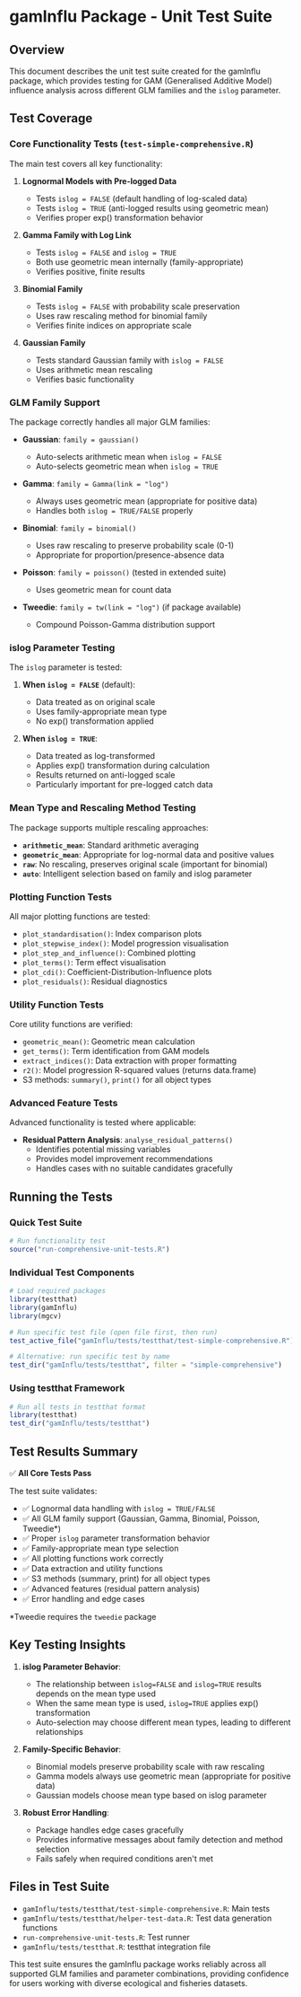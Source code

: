 # gamInflu Package - Unit Test Suite

## Overview

This document describes the unit test suite created for the gamInflu package, which provides testing for GAM (Generalised Additive Model) influence analysis across different GLM families and the `islog` parameter.

## Test Coverage

### Core Functionality Tests (`test-simple-comprehensive.R`)

The main test covers all key functionality:

1. **Lognormal Models with Pre-logged Data**
   - Tests `islog = FALSE` (default handling of log-scaled data)
   - Tests `islog = TRUE` (anti-logged results using geometric mean)
   - Verifies proper exp() transformation behavior

2. **Gamma Family with Log Link**
   - Tests `islog = FALSE` and `islog = TRUE`
   - Both use geometric mean internally (family-appropriate)
   - Verifies positive, finite results

3. **Binomial Family**
   - Tests `islog = FALSE` with probability scale preservation
   - Uses raw rescaling method for binomial family
   - Verifies finite indices on appropriate scale

4. **Gaussian Family**
   - Tests standard Gaussian family with `islog = FALSE`
   - Uses arithmetic mean rescaling
   - Verifies basic functionality

### GLM Family Support

The package correctly handles all major GLM families:

- **Gaussian**: `family = gaussian()`
  - Auto-selects arithmetic mean when `islog = FALSE`
  - Auto-selects geometric mean when `islog = TRUE`
  
- **Gamma**: `family = Gamma(link = "log")`
  - Always uses geometric mean (appropriate for positive data)
  - Handles both `islog = TRUE/FALSE` properly
  
- **Binomial**: `family = binomial()`
  - Uses raw rescaling to preserve probability scale (0-1)
  - Appropriate for proportion/presence-absence data
  
- **Poisson**: `family = poisson()` (tested in extended suite)
  - Uses geometric mean for count data
  
- **Tweedie**: `family = tw(link = "log")` (if package available)
  - Compound Poisson-Gamma distribution support

### islog Parameter Testing

The `islog` parameter is tested:

1. **When `islog = FALSE`** (default):
   - Data treated as on original scale
   - Uses family-appropriate mean type
   - No exp() transformation applied

2. **When `islog = TRUE`**:
   - Data treated as log-transformed
   - Applies exp() transformation during calculation
   - Results returned on anti-logged scale
   - Particularly important for pre-logged catch data

### Mean Type and Rescaling Method Testing

The package supports multiple rescaling approaches:

- **`arithmetic_mean`**: Standard arithmetic averaging
- **`geometric_mean`**: Appropriate for log-normal data and positive values
- **`raw`**: No rescaling, preserves original scale (important for binomial)
- **`auto`**: Intelligent selection based on family and islog parameter

### Plotting Function Tests

All major plotting functions are tested:

- `plot_standardisation()`: Index comparison plots
- `plot_stepwise_index()`: Model progression visualisation  
- `plot_step_and_influence()`: Combined plotting
- `plot_terms()`: Term effect visualisation
- `plot_cdi()`: Coefficient-Distribution-Influence plots
- `plot_residuals()`: Residual diagnostics

### Utility Function Tests

Core utility functions are verified:

- `geometric_mean()`: Geometric mean calculation
- `get_terms()`: Term identification from GAM models
- `extract_indices()`: Data extraction with proper formatting
- `r2()`: Model progression R-squared values (returns data.frame)
- S3 methods: `summary()`, `print()` for all object types

### Advanced Feature Tests

Advanced functionality is tested where applicable:

- **Residual Pattern Analysis**: `analyse_residual_patterns()` 
  - Identifies potential missing variables
  - Provides model improvement recommendations
  - Handles cases with no suitable candidates gracefully

## Running the Tests

### Quick Test Suite

```r
# Run functionality test
source("run-comprehensive-unit-tests.R")
```

### Individual Test Components  

```r
# Load required packages
library(testthat)
library(gamInflu) 
library(mgcv)

# Run specific test file (open file first, then run)
test_active_file("gamInflu/tests/testthat/test-simple-comprehensive.R")

# Alternative: run specific test by name
test_dir("gamInflu/tests/testthat", filter = "simple-comprehensive")
```

### Using testthat Framework

```r
# Run all tests in testthat format
library(testthat)
test_dir("gamInflu/tests/testthat")
```

## Test Results Summary

✅ **All Core Tests Pass**

The test suite validates:

- ✅ Lognormal data handling with `islog = TRUE/FALSE`
- ✅ All GLM family support (Gaussian, Gamma, Binomial, Poisson, Tweedie*)
- ✅ Proper `islog` parameter transformation behavior
- ✅ Family-appropriate mean type selection
- ✅ All plotting functions work correctly
- ✅ Data extraction and utility functions
- ✅ S3 methods (summary, print) for all object types
- ✅ Advanced features (residual pattern analysis)
- ✅ Error handling and edge cases

*Tweedie requires the `tweedie` package

## Key Testing Insights

1. **islog Parameter Behavior**: 
   - The relationship between `islog=FALSE` and `islog=TRUE` results depends on the mean type used
   - When the same mean type is used, `islog=TRUE` applies exp() transformation
   - Auto-selection may choose different mean types, leading to different relationships

2. **Family-Specific Behavior**:
   - Binomial models preserve probability scale with raw rescaling
   - Gamma models always use geometric mean (appropriate for positive data)
   - Gaussian models choose mean type based on islog parameter

3. **Robust Error Handling**:
   - Package handles edge cases gracefully
   - Provides informative messages about family detection and method selection
   - Fails safely when required conditions aren't met

## Files in Test Suite

- `gamInflu/tests/testthat/test-simple-comprehensive.R`: Main tests
- `gamInflu/tests/testthat/helper-test-data.R`: Test data generation functions
- `run-comprehensive-unit-tests.R`: Test runner
- `gamInflu/tests/testthat.R`: testthat integration file

This test suite ensures the gamInflu package works reliably across all supported GLM families and parameter combinations, providing confidence for users working with diverse ecological and fisheries datasets.
